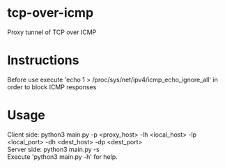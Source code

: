 # tcp-over-icmp
Proxy tunnel of TCP over ICMP

# Instructions
Before use execute 'echo 1 > /proc/sys/net/ipv4/icmp_echo_ignore_all' in order to block ICMP responses

# Usage
Client side: python3 main.py -p <proxy_host> -lh <local_host> -lp <local_port> -dh <dest_host> -dp <dest_port><br />
Server side: python3 main.py -s<br />
Execute 'python3 main.py -h' for help.
